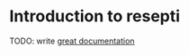 # Introduction to resepti

TODO: write [great documentation](http://jacobian.org/writing/what-to-write/)
